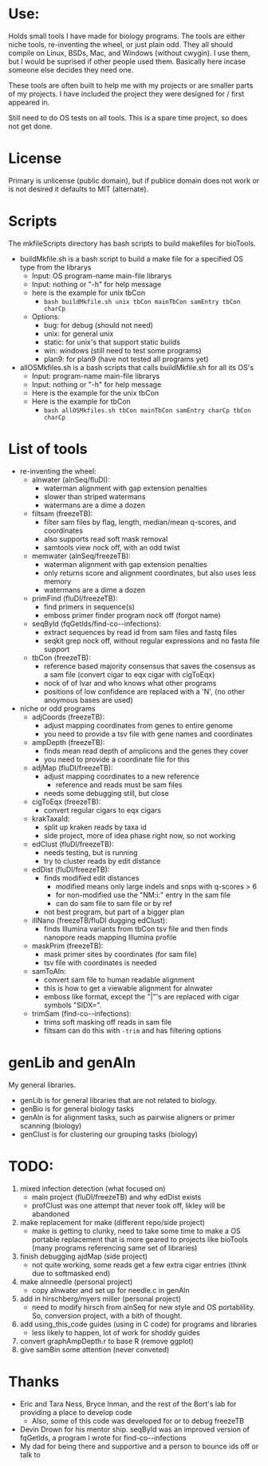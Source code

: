 # Use:

Holds small tools I have made for biology programs. The
  tools are either niche tools, re-inventing the wheel, or
  just plain odd. They all should compile on Linux, BSDs,
  Mac, and Windows (without cwygin). I use them, but I
  would be suprised if other people used them. Basically
  here incase someone else decides they need one.

These tools are often built to help me with my projects or
  are smaller parts of my projects. I have included the
  project they were designed for / first appeared in.

Still need to do OS tests on all tools. This is a spare
  time project, so does not get done.

# License

Primary is unlicense (public domain), but if publice
  domain does not work or is not desired it defaults to
  MIT (alternate).

# Scripts

The mkfileScripts directory has bash scripts to build
  makefiles for bioTools.

- buildMkfile.sh is a bash script to build a make file
  for a specified OS type from the librarys
  - Input: OS program-name main-file librarys
  - Input: nothing or "-h" for help message
  - here is the example for unix tbCon
    - `bash buildMkfile.sh unix tbCon mainTbCon samEntry tbCon charCp`
  - Options:
    - bug: for debug (should not need)
    - unix: for general unix
    - static: for unix's that support static builds
    - win: windows (still need to test some programs)
    - plan9: for plan9 (have not tested all programs yet)
- allOSMkfiles.sh is a bash scripts that calls
  buildMkfile.sh for all its OS's
  - Input: program-name main-file librarys
  - Input: nothing or "-h" for help message
  - Here is the example for the unix tbCon
  - Here is the example for tbCon
    - `bash allOSMkfiles.sh tbCon mainTbCon samEntry charCp tbCon charCp`

# List of tools

- re-inventing the wheel:
  - alnwater (alnSeq/fluDI):
    - waterman alignment with gap extension penalties
    - slower than striped watermans
    - watermans are a dime a dozen
  - filtsam (freezeTB):
    - filter sam files by flag, length, median/mean
      q-scores, and coordinates
    - also supports read soft mask removal
    - samtools view nock off, with an odd twist
  - memwater (alnSeq/freezeTB):
    - waterman alignment with gap extension penalties
    - only returns score and alignment coordinates, but
      also uses less memory
    - watermans are a dime a dozen
  - primFind (fluDI/freezeTB):
    - find primers in sequence(s)
    - emboss primer finder program nock off (forgot name)
  - seqById (fqGetIds/find-co--infections):
    - extract sequences by read id from sam files and
      fastq files
    - seqkit grep nock off, without regular expressions
      and no fasta file support
  - tbCon (freezeTB):
    - reference based majority consensus that saves the
      cosensus as a sam file (convert cigar to eqx cigar
      with cigToEqx)
    - nock of of Ivar and who knows what other programs
    - positions of low confidence are replaced with a 'N',
      (no other anoymous bases are used)
- niche or odd programs
  - adjCoords (freezeTB):
    - adjust mapping coordinates from genes to entire
      genome
    - you need to provide a tsv file with gene names and
      coordinates
  - ampDepth (freezeTB):
    - finds mean read depth of amplicons and the genes
      they cover
    - you need to provide a coordinate file for this
  - adjMap (fluDI/freezeTB):
    - adjust mapping coordinates to a new reference
      - reference and reads must be sam files
    - needs some debugging still, but close
  - cigToEqx (freezeTB):
    - convert regular cigars to eqx cigars
  - krakTaxaId:
    - split up kraken reads by taxa id
    - side project, more of idea phase right now, so
      not working
  - edClust (fluDI/freezeTB):
    - needs testing, but is running
    - try to cluster reads by edit distance
  - edDist (fluDI/freezeTB):
    - finds modified edit distances
      - modified means only large indels and snps with
        q-scores > 6
      - for non-modified use the "NM:i:" entry in the
        sam file
      - can do sam file to sam file or by ref
    - not best program, but part of a bigger plan
  - illNano (freezeTB/fluDI dugging edClust):
    - finds Illumina variants from tbCon tsv file and then
      finds nanopore reads mapping Illumina profile
  - maskPrim (freezeTB):
    - mask primer sites by coordinates (for sam file)
    - tsv file with coordinates is needed
  - samToAln:
    - convert sam file to human readable alignment
    - this is how to get a viewable alignment for alnwater
    - emboss like format, except the "|"'s are replaced
      with cigar symbols "SIDX=".
  - trimSam (find-co--infections):
    - trims soft masking off reads in sam file
    - filtsam can do this with `-trim` and has filtering
      options

# genLib and genAln

My general libraries.

- genLib is for general libraries that are not related to
  biology.
- genBio is for general biology tasks
- genAln is for alignment tasks, such as pairwise aligners
  or primer scanning (biology)
- genClust is for clustering our grouping tasks (biology)

# TODO:

1. mixed infection detection (what focused on)
   - main project (fluDI/freezeTB) and why edDist exists
   - profClust was one attempt that never took off, likley
     will be abandoned
2. make replacement for make (different repo/side project)
   - make is getting to clunky, need to take some time to
     make a OS portable replacement that is more geared to
     projects like bioTools (many programs referencing
     same set of libraries)
2. finish debugging ajdMap (side project)
   - not quite working, some reads get a few extra cigar
     entries (think due to softmasked end)
3. make alnneedle (personal project)
   - copy alnwater and set up for needle.c in genAln
4. add in hirschberg/myers miller (personal project)
   - need to modify hirsch from alnSeq for new style
     and OS portablility. So, conversion project, with a
     bith of thought.
6. add using_this_code guides (using in C code) for
   programs and libraries
   - less likely to happen, lot of work for shoddy guides
8. convert graphAmpDepth.r to base R (remove ggplot)
9. give samBin some attention (never conveted)

# Thanks

- Eric and Tara Ness, Bryce Inman, and the rest of the
  Bort's lab for providing a place to develop code
  - Also, some of this code was developed for or to
    debug freezeTB 
- Devin Drown for his mentor ship. seqById was an improved
  version of fqGetIds, a program I wrote for
  find-co--infections
- My dad for being there and supportive and a person to
  bounce ids off or talk to
